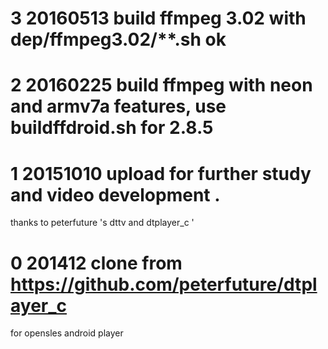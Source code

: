 # 3 20160513 build ffmpeg 3.02 with dep/ffmpeg3.02/**.sh ok 

# 2 20160225 build ffmpeg with neon and armv7a features, use buildffdroid.sh for 2.8.5


# 1 20151010 upload for further study and video development .
thanks to peterfuture 's dttv and dtplayer_c '

# 0 201412 clone from https://github.com/peterfuture/dtplayer_c  
for opensles android player
